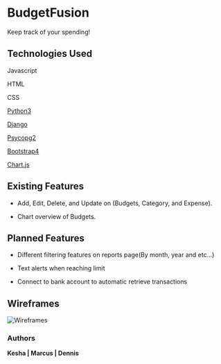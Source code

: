 # BudgetFusion

Keep track of your spending!

## Technologies Used
Javascript

HTML

CSS

[Python3](https://www.python.org/download/releases/3.0/)

[Django](https://www.djangoproject.com/)

[Psycopg2](https://pypi.org/project/psycopg2/)

[Bootstrap4](https://getbootstrap.com/)

[Chart.js](https://www.chartjs.org/)


## Existing Features
* Add, Edit, Delete, and Update on (Budgets, Category, and Expense). 

* Chart overview of Budgets.
## Planned Features
* Different filtering features on reports page(By month, year and etc...)

* Text alerts when reaching limit

* Connect to bank account to automatic retrieve transactions

## Wireframes
![Wireframes](https://i.imgur.com/UHA3m8a.png)

### Authors
__Kesha | Marcus | Dennis__
